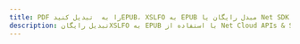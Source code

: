 ---title: PDF را به  تبدیل کنیدEPUB، XSLFO به EPUB مبدل رایگان یا Net SDKdescription: تبدیل رایگانXSLFO به EPUB با استفاده از Net Cloud APIs & SDK همچنین اسناد PDF را در Cloud ایجاد، ویرایش و رندر کنید.---